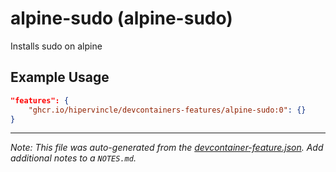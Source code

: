 
# alpine-sudo (alpine-sudo)

Installs sudo on alpine

## Example Usage

```json
"features": {
    "ghcr.io/hipervincle/devcontainers-features/alpine-sudo:0": {}
}
```





---

_Note: This file was auto-generated from the [devcontainer-feature.json](https://github.com/hipervincle/devcontainers-features/blob/main/src/alpine-sudo/devcontainer-feature.json).  Add additional notes to a `NOTES.md`._
